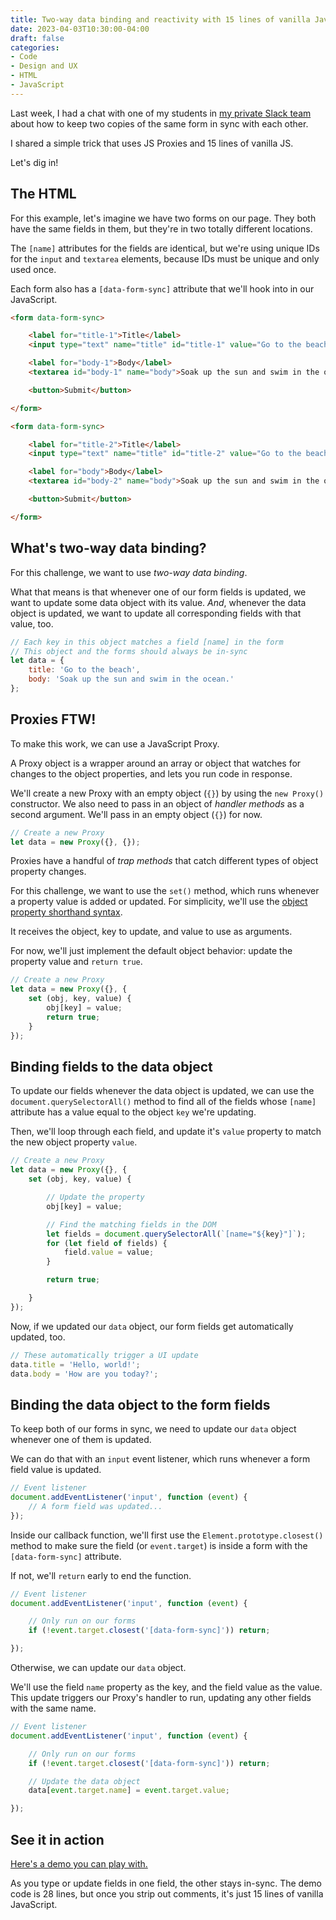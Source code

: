 ```yaml
---
title: Two-way data binding and reactivity with 15 lines of vanilla JavaScript
date: 2023-04-03T10:30:00-04:00
draft: false
categories:
- Code
- Design and UX
- HTML
- JavaScript
---
```


Last week, I had a chat with one of my students in [my private Slack team](https://gomakethings.com/membership/) about how to keep two copies of the same form in sync with each other.

I shared a simple trick that uses JS Proxies and 15 lines of vanilla JS.

Let's dig in!

## The HTML

For this example, let's imagine we have two forms on our page. They both have the same fields in them, but they're in two totally different locations.

The `[name]` attributes for the fields are identical, but we're using unique IDs for the `input` and `textarea` elements, because IDs must be unique and only used once.

Each form also has a `[data-form-sync]` attribute that we'll hook into in our JavaScript.

```html
<form data-form-sync>

	<label for="title-1">Title</label>
	<input type="text" name="title" id="title-1" value="Go to the beach">

	<label for="body-1">Body</label>
	<textarea id="body-1" name="body">Soak up the sun and swim in the ocean.</textarea>

	<button>Submit</button>

</form>

<form data-form-sync>

	<label for="title-2">Title</label>
	<input type="text" name="title" id="title-2" value="Go to the beach">

	<label for="body">Body</label>
	<textarea id="body-2" name="body">Soak up the sun and swim in the ocean.</textarea>

	<button>Submit</button>

</form>
```

## What's two-way data binding?

For this challenge, we want to use _two-way data binding_.

What that means is that whenever one of our form fields is updated, we want to update some data object with its value. _And_, whenever the data object is updated, we want to update all corresponding fields with that value, too.

```js
// Each key in this object matches a field [name] in the form
// This object and the forms should always be in-sync
let data = {
	title: 'Go to the beach',
	body: 'Soak up the sun and swim in the ocean.'
};
```

## Proxies FTW!

To make this work, we can use a JavaScript Proxy. 

A Proxy object is a wrapper around an array or object that watches for changes to the object properties, and lets you run code in response.

We'll create a new Proxy with an empty object (`{}`) by using the `new Proxy()` constructor. We also need to pass in an object of _handler methods_ as a second argument. We'll pass in an empty object (`{}`) for now.

```js
// Create a new Proxy
let data = new Proxy({}, {});
```

Proxies have a handful of _trap methods_ that catch different types of object property changes.

For this challenge, we want to use the `set()` method, which runs whenever a property value is added or updated. For simplicity, we'll use the [object property shorthand syntax](/object-property-shorthand-values-with-vanilla-javascript/).

It receives the object, key to update, and value to use as arguments.

For now, we'll just implement the default object behavior: update the property value and `return true`.

```js
// Create a new Proxy
let data = new Proxy({}, {
	set (obj, key, value) {
		obj[key] = value;
		return true;
	}
});
```

## Binding fields to the data object

To update our fields whenever the data object is updated, we can use the `document.querySelectorAll()` method to find all of the fields whose `[name]` attribute has a value equal to the object `key` we're updating.

Then, we'll loop through each field, and update it's `value` property to match the new object property `value`.

```js
// Create a new Proxy
let data = new Proxy({}, {
	set (obj, key, value) {

		// Update the property
		obj[key] = value;

		// Find the matching fields in the DOM
		let fields = document.querySelectorAll(`[name="${key}"]`);
		for (let field of fields) {
			field.value = value;
		}

		return true;

	}
});
```

Now, if we updated our `data` object, our form fields get automatically updated, too.

```js
// These automatically trigger a UI update
data.title = 'Hello, world!';
data.body = 'How are you today?';
```

## Binding the data object to the form fields

To keep both of our forms in sync, we need to update our `data` object whenever one of them is updated.

We can do that with an `input` event listener, which runs whenever a form field value is updated.

```js
// Event listener
document.addEventListener('input', function (event) {
	// A form field was updated...
});
```

Inside our callback function, we'll first use the `Element.prototype.closest()` method to make sure the field (or `event.target`) is inside a form with the `[data-form-sync]` attribute.

If not, we'll `return` early to end the function.

```js
// Event listener
document.addEventListener('input', function (event) {

	// Only run on our forms
	if (!event.target.closest('[data-form-sync]')) return;

});
```

Otherwise, we can update our `data` object. 

We'll use the field `name` property as the key, and the field value as the value. This update triggers our Proxy's handler to run, updating any other fields with the same name.

```js
// Event listener
document.addEventListener('input', function (event) {

	// Only run on our forms
	if (!event.target.closest('[data-form-sync]')) return;

	// Update the data object
	data[event.target.name] = event.target.value;

});
```

## See it in action

[Here's a demo you can play with.](https://codepen.io/cferdinandi/pen/jOvgZQM)

As you type or update fields in one field, the other stays in-sync. The demo code is 28 lines, but once you strip out comments, it's just 15 lines of vanilla JavaScript.